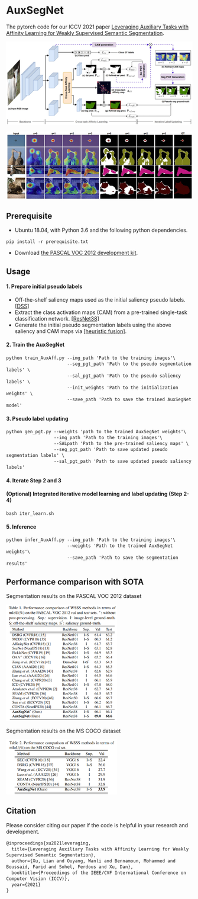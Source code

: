 # AuxSegNet

The pytorch code for our ICCV 2021 paper [Leveraging Auxiliary Tasks with Affinity Learning for Weakly Supervised Semantic Segmentation](https://arxiv.org/abs/2107.11787).

<p align="left">
  <img src="mis/framework2.jpg" width="720" title="" >
</p>

<p align="left">
  <img src="mis/example.jpg" width="720" title="" >
</p>

## Prerequisite
- Ubuntu 18.04, with Python 3.6 and the following python dependencies.
```
pip install -r prerequisite.txt
```
- Download [the PASCAL VOC 2012 development kit](http://host.robots.ox.ac.uk/pascal/VOC/voc2012).

## Usage


#### 1. Prepare initial pseudo labels
- Off-the-shelf saliency maps used as the initial saliency pseudo labels. [[DSS]](https://drive.google.com/open?id=1Ls2HBtg3jUiuk3WUuMtdUOVUFCgvE8IX)
- Extract the class activation maps (CAM) from a pre-trained single-task classification network. [[ResNet38]](https://drive.google.com/file/d/1xESB7017zlZHqxEWuh1Rb89UhjTGIKOA/view?usp=sharing)
- Generate the initial pseudo segmentation labels using the above saliency and CAM maps via [[heuristic fusion]](https://github.com/xulianuwa/AuxSegNet/blob/597506a4f44cca81d11c986217e5318361e8f65e/tool/imutils.py#L36).
#### 2. Train the AuxSegNet

```
python train_AuxAff.py --img_path 'Path to the training images'\
                       --seg_pgt_path 'Path to the pseudo segmentation labels' \
                       --sal_pgt_path 'Path to the pseudo saliency labels' \
                       --init_weights 'Path to the initialization weights' \
                       --save_path 'Path to save the trained AuxSegNet model' 
```


#### 3. Pseudo label updating
```
python gen_pgt.py --weights 'path to the trained AuxSegNet weights'\   
                  --img_path 'Path to the training images'\
                  --SALpath 'Path to the pre-trained saliency maps' \
                  --seg_pgt_path 'Path to save updated pseudo segmentation labels' \
                  --sal_pgt_path 'Path to save updated pseudo saliency labels' 
```
#### 4. Iterate Step 2 and 3

#### (Optional) Integrated iterative model learning and label updating (Step 2-4) 
```
bash iter_learn.sh
```
#### 5. Inference
```
python infer_AuxAff.py --img_path 'Path to the training images'\
                       --weights 'Path to the trained AuxSegNet weights'\
                       --save_path 'Path to save the segmentation results'

```
## Performance comparison with SOTA 

Segmentation results on the PASCAL VOC 2012 dataset

<p align="left">
  <img src="mis/sota_voc.png" width="300" title="" >
</p>

[comment]: <> (| Method         | Val &#40;mIoU&#41;    | Test &#40;mIoU&#41;    | )

[comment]: <> (| ------------- |:-------------:|:-----:|)

[comment]: <> (|ICD &#40;CVPR20&#41;|67.8|68.0|)

[comment]: <> (|Zhang et al. &#40;ECCV20&#41;|66.6|66.7|)

[comment]: <> (|Sun et al. &#40;ECCV20&#41;|66.2|66.9|)

[comment]: <> (| AuxSegNet &#40;ours&#41;     | **69.0** | **68.6** | )

Segmentation results on the MS COCO dataset
<p align="left">
  <img src="mis/sota_coco.png" width="300" title="" >
</p>


## Citation
Please consider citing our paper if the code is helpful in your research and development.
```
@inproceedings{xu2021leveraging,
  title={Leveraging Auxiliary Tasks with Affinity Learning for Weakly Supervised Semantic Segmentation},
  author={Xu, Lian and Ouyang, Wanli and Bennamoun, Mohammed and Boussaid, Farid and Sohel, Ferdous and Xu, Dan},
  booktitle={Proceedings of the IEEE/CVF International Conference on Computer Vision (ICCV)},
  year={2021}
}
```
